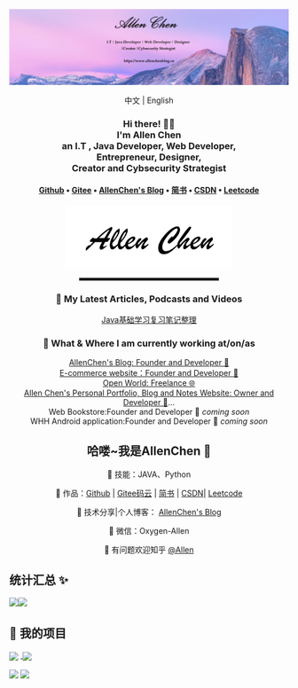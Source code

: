 <div align="center">
  <a href="https://www.allenchenblog.cn"><img src="images/allen-zc header.png" alt="AllenChen's header"></a>

<br>

<a>中文</a> | <a>English</a>

<h3>Hi there! 👋😀<br>I'm Allen Chen<br>an I.T , Java Developer, Web Developer, <br>Entrepreneur, Designer, <br>Creator and Cybsecurity Strategist</h3>

<h4> <a href="https://github.com/Allen-zc">Github</a> • <a href="https://gitee.com/allen-zc">Gitee</a> • <a href="https://www.allenchenblog.cn">AllenChen's Blog</a> • <a href="https://www.jianshu.com/u/429669e67910">简书</a> • <a href="https://https//blog.csdn.net/YIGE_Programmer">CSDN</a> • <a href="https://leetcode-cn.com/u/allenchenchen/">Leetcode</a> </h4> 

<a href="https://www.allenchenblog.cn"><img src="images/allen-zc.png" width="300"></a>

<hr width="50%" style="height:5px;">

<h3>📕 My Latest Articles, Podcasts and Videos</h3>

<!-- BLOG-POST-LIST:START -->

[Java基础学习复习笔记整理](https://allenchenblog.cn/2021/05/31/java2021-05-31/)

<!-- BLOG-POST-LIST:END -->

<h3>💼 What & Where I am currently working at/on/as</h3>

<p>
<a href="https://www.allenchenblog.cn">AllenChen's Blog: Founder and Developer 🏢</a><br>
<a href="">E-commerce website：Founder and Developer 🏬</a><br>
<a href="https://www.allenchenblog.cn">Open World: Freelance 🌐</a><br>
<a href="https://www.allenchenblog.cn">Allen Chen's Personal Portfolio, Blog and Notes Website: Owner and Developer 🚀</a>...<br>
Web Bookstore:Founder and Developer  🚀 <em>coming soon</em><br>
WHH Android application:Founder and Developer 🚀 <em>coming soon</em><br>
</p>



## 哈喽~我是AllenChen 🌱

👬 技能：JAVA、Python

🏡 作品：<a href="https://github.com/Allen-zc" target="_blank">Github</a> | <a href="https://gitee.com/allen-zc" target="_blank">Gitee码云</a> | <a href="https://www.jianshu.com/u/429669e67910" target="_blank">简书</a> | <a href="https://https://blog.csdn.net/YIGE_Programmer" target="_blank">CSDN</a>| <a href="https://leetcode-cn.com/u/allenchenchen/" target="_blank">Leetcode</a> 

🌱 技术分享|个人博客： <a href="https://allenchenblog.cn/" target="_blank">AllenChen's Blog</a>

💬 微信：Oxygen-Allen 

🤔 有问题欢迎知乎 <a href="https://www.zhihu.com/people/allen-31-59" target="_blank">@Allen</a>



</div>


## 统计汇总 ✨

<img align="Allen Chen's Github Stats" height="137px" src="https://github-readme-stats.vercel.app/api?username=Allen-zc&hide_title=true&hide_border=true&show_icons=true&include_all_commits=true&line_height=21&bg_color=0,EC6C6C,FFD479,FFFC79,73FA79&theme=outrun&locale=cn" /><img align="Most Used Languages" height="137px" src="https://github-readme-stats.vercel.app/api/top-langs/?username=Allen-zc&hide_title=true&hide_border=true&layout=compact&bg_color=0,73FA79,73FDFF,D783FF&theme=outrun&locale=cn" />



## 📓 我的项目

<a href="https://github.com/Allen-zc/Allen-zc.github.io.git"><img align="center" src="https://github-readme-stats.vercel.app/api/pin/?username=allen-zc&repo=Allen-zc.github.io&show_owner=AllenChen&bg_color=0,EC6C6C,FFD479,FFFC79,73FA79&theme=buefy "/></a>
<a href="https://github.com/Allen-zc/Allenchenblog.git"> <img align="center" src="https://github-readme-stats.vercel.app/api/pin/?username=allen-zc&repo=code-navigation-inn&show_owner=AllenChen&bg_color=0,73FA79,73FDFF,D783FF&theme=buefy "/></a>

<a href="https://github.com/Allen-zc/JSD2105-SE.git"><img align="center" src="https://github-readme-stats.vercel.app/api/pin/?username=allen-zc&repo=JSD2105-SE&show_owner=AllenChen&bg_color=0,EC6C6C,FFD479,FFFC79,73FA79&theme=buefy "/></a>
<a href="https://github.com/Allen-zc/Allenchenblog.git"> <img align="center" src="https://github-readme-stats.vercel.app/api/pin/?username=allen-zc&repo=AllenChenBlog&show_owner=AllenChen&bg_color=0,73FA79,73FDFF,D783FF&theme=buefy "/></a>



